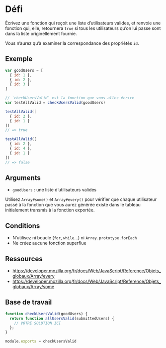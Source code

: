 # Défi

Écrivez une fonction qui reçoit une liste d’utilisateurs valides, et renvoie une fonction qui, elle, retournera `true` si tous les utilisateurs qu’on lui passe sont dans la liste originellement fournie.

Vous n’aurez qu’à examiner la correspondance des propriétés `id`.

## Exemple

```js
var goodUsers = [
  { id: 1 },
  { id: 2 },
  { id: 3 }
]

// `checkUsersValid` est la fonction que vous allez écrire
var testAllValid = checkUsersValid(goodUsers)

testAllValid([
  { id: 2 },
  { id: 1 }
])
// => true

testAllValid([
  { id: 2 },
  { id: 4 },
  { id: 1 }
])
// => false
```

## Arguments

* `goodUsers` : une liste d’utilisateurs valides

Utilisez `Array#some()` et `Array#every()` pour vérifier que chaque utilisateur passé à la fonction que vous aurez générée existe dans le tableau initialement transmis à la fonction exportée.

## Conditions

* N’utilisez ni boucle (`for`, `while`…) ni `Array.prototype.forEach`
* Ne créez aucune fonction superflue

## Ressources

* https://developer.mozilla.org/fr/docs/Web/JavaScript/Reference/Objets_globaux/Array/every
* https://developer.mozilla.org/fr/docs/Web/JavaScript/Reference/Objets_globaux/Array/some

## Base de travail

```js
function checkUsersValid(goodUsers) {
  return function allUsersValid(submittedUsers) {
    // VOTRE SOLUTION ICI
  };
}

module.exports = checkUsersValid
```
